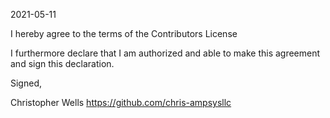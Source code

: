 2021-05-11

I hereby agree to the terms of the Contributors License

I furthermore declare that I am authorized and able to make this
agreement and sign this declaration.

Signed,

Christopher Wells
https://github.com/chris-ampsysllc
